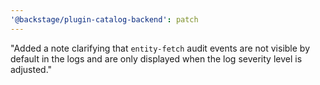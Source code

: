 ```yaml
---
'@backstage/plugin-catalog-backend': patch
---
```


"Added a note clarifying that `entity-fetch` audit events are not visible by default in the logs and are only displayed when the log severity level is adjusted."
